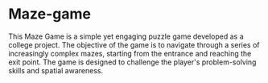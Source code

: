 # Maze-game
This Maze Game is a simple yet engaging puzzle game developed as a college project. The objective of the game is to navigate through a series of increasingly complex mazes, starting from the entrance and reaching the exit point. The game is designed to challenge the player's problem-solving skills and spatial awareness.
